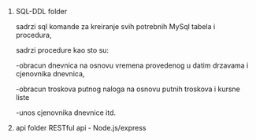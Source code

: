 1. SQL-DDL folder
   
   sadrzi sql komande za kreiranje svih potrebnih MySql tabela i procedura,
   
   sadrzi procedure kao sto su:
   
      -obracun dnevnica na osnovu vremena provedenog u datim drzavama i cjenovnika dnevnica,
      
      -obracun troskova putnog naloga na osnovu putnih troskova i kursne liste
      
      -unos cjenovnika dnevnice itd.

   
2. api folder
   RESTful api - Node.js/express
   
   
